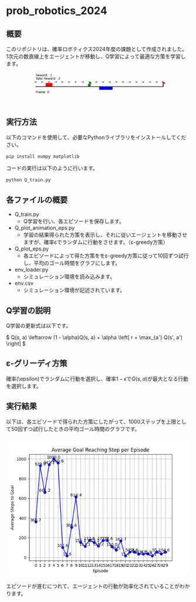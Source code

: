 # prob_robotics_2024

## 概要
このリポジトリは、確率ロボティクス2024年度の課題として作成されました。  
1次元の数直線上をエージェントが移動し、Q学習によって最適な方策を学習します。
![実行例](images/episode_29.gif)

## 実行方法
以下のコマンドを使用して、必要なPythonライブラリをインストールしてください。
```bash
pip install numpy matplotlib
```
コードの実行は以下のように行います。
```bash
python Q_train.py
```

## 各ファイルの概要
* Q_train.py
  * Q学習を行い、各エピソードを保存します。
* Q_plot_animation_eps.py
  * 学習の結果得られた方策を表示し、それに従いエージェントを移動させますが、確率εでランダムに行動をさせます。（ε-greedy方策）
* Q_plot_eps.py
  * 各エピソードによって得た方策ををε-greedy方策に従って10回ずつ試行し、平均のゴール時間をグラフにします。
* env_loader.py
  * シミュレーション環境を読み込みます。
* env.csv
  * シミュレーション環境が記述されています。

## Q学習の説明
Q学習の更新式は以下です。

$
Q(s, a) \leftarrow (1 - \alpha)Q(s, a) + \alpha \left[ r + \max_{a'} Q(s', a') \right]
$

## ε-グリーディ方策
確率\(\epsilon\)でランダムに行動を選択し、確率$1 - \epsilon$で$Q(s, a)$が最大となる行動を選択します。

## 実行結果
以下は、各エピソードで得られた方策にしたがって、1000ステップを上限として50回ずつ試行したときの平均ゴール時間のグラフです。

![平均ゴール時間](images/average_goal_time.png)

エピソードが進むにつれて、エージェントの行動が効率化されていることがわかります。